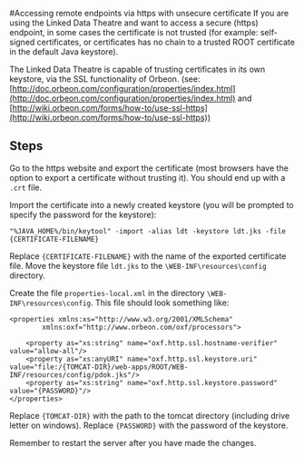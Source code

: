 #Accessing remote endpoints via https with unsecure certificate
If you are using the Linked Data Theatre and want to access a secure (https) endpoint, in some cases the certificate is not trusted (for example: self-signed certificates, or certificates has no chain to a trusted ROOT certificate in the default Java keystore).

The Linked Data Theatre is capable of trusting certificates in its own keystore, via the SSL functionality of Orbeon.
(see: [http://doc.orbeon.com/configuration/properties/index.html](http://doc.orbeon.com/configuration/properties/index.html) and [http://wiki.orbeon.com/forms/how-to/use-ssl-https](http://wiki.orbeon.com/forms/how-to/use-ssl-https))

## Steps
Go to the https website and export the certificate (most browsers have the option to export a certificate without trusting it). You should end up with a `.crt` file.

Import the certificate into a newly created keystore (you will be prompted to specify the password for the keystore):

	"%JAVA_HOME%/bin/keytool" -import -alias ldt -keystore ldt.jks -file {CERTIFICATE-FILENAME}

Replace `{CERTIFICATE-FILENAME}` with the name of the exported certificate file. Move the keystore file `ldt.jks` to the `\WEB-INF\resources\config` directory.

Create the file `properties-local.xml` in the directory `\WEB-INF\resources\config`. This file should look something like:

	<properties xmlns:xs="http://www.w3.org/2001/XMLSchema"
            xmlns:oxf="http://www.orbeon.com/oxf/processors">

		<property as="xs:string" name="oxf.http.ssl.hostname-verifier" value="allow-all"/>
		<property as="xs:anyURI" name="oxf.http.ssl.keystore.uri" value="file:/{TOMCAT-DIR}/web-apps/ROOT/WEB-INF/resources/config/pdok.jks"/>
		<property as="xs:string" name="oxf.http.ssl.keystore.password" value="{PASSWORD}"/>
	</properties>

Replace `{TOMCAT-DIR}` with the path to the tomcat directory (including drive letter on windows). Replace `{PASSWORD}` with the password of the keystore.

Remember to restart the server after you have made the changes.